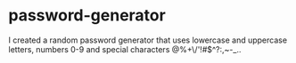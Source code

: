 # password-generator
I created a random password generator that uses lowercase and uppercase letters, numbers 0-9 and special characters @%+\\/'!#$^?:,~-_..
